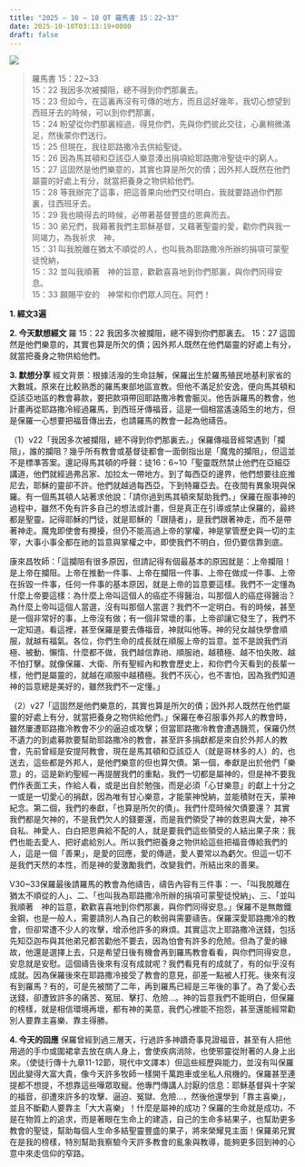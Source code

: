 ```yaml
---
title: "2025 – 10 – 10 QT 羅馬書 15：22~33"
date: 2025-10-10T03:13:19+0800
draft: false
---
```


![](/images/qt.jpg)
> 羅馬書 15：22~33  
> 15：22 我因多次被攔阻，總不得到你們那裏去。  
> 15：23 但如今，在這裏再沒有可傳的地方，而且這好幾年，我切心想望到西班牙去的時候，可以到你們那裏，  
> 15：24 盼望從你們那裏經過，得見你們，先與你們彼此交往，心裏稍微滿足，然後蒙你們送行。  
> 15：25 但現在，我往耶路撒冷去供給聖徒。  
> 15：26 因為馬其頓和亞該亞人樂意湊出捐項給耶路撒冷聖徒中的窮人。  
> 15：27 這固然是他們樂意的，其實也算是所欠的債；因外邦人既然在他們屬靈的好處上有分，就當把養身之物供給他們。  
> 15：28 等我辦完了這事，把這善果向他們交付明白，我就要路過你們那裏，往西班牙去。  
> 15：29 我也曉得去的時候，必帶著基督豐盛的恩典而去。  
> 15：30 弟兄們，我藉著我們主耶穌基督，又藉著聖靈的愛，勸你們與我一同竭力，為我祈求　神，  
> 15：31 叫我脫離在猶太不順從的人，也叫我為耶路撒冷所辦的捐項可蒙聖徒悅納，  
> 15：32 並叫我順著　神的旨意，歡歡喜喜地到你們那裏，與你們同得安息。  
> 15：33 願賜平安的　神常和你們眾人同在。阿們！  



**1.  經文3遍**

**2. 今天默想經文**
羅 15：22 我因多次被攔阻，總不得到你們那裏去。
15：27 這固然是他們樂意的，其實也算是所欠的債；因外邦人既然在他們屬靈的好處上有分，就當把養身之物供給他們。

**3. 默想分享**
經文背景：根據活潑的生命註解，保羅出生於羅馬殖民地基利家省的大數城，原來在比較熟悉的羅馬東部地區宣教。但他不滿足於安逸，便向馬其頓和亞該亞地區的教會募款，要把款項帶回耶路撒冷教會脤災。他告訴羅馬的教會，他計畫再從耶路撒冷經過羅馬，到西班牙傳福音，這是一個相當遙遠陌生的地方，但是保羅一心想要把福音傳出去，也請羅馬的教會一起為他禱告。

（1）v22「我因多次被攔阻，總不得到你們那裏去。」保羅傳福音經常遇到「攔阻」，誰的攔阻？幾乎所有教會或基督徒都會一面倒指出是「魔鬼的攔阻」，但這並不是標準答案。還記得馬其頓的呼聲：徒16：6~10「聖靈既然禁止他們在亞細亞講道，他們就經過弗呂家、加拉太一帶地方。到了每西亞的邊界，他們想要往庇推尼去，耶穌的靈卻不許。他們就越過每西亞，下到特羅亞去。在夜間有異象現與保羅。有一個馬其頓人站著求他說：「請你過到馬其頓來幫助我們。」保羅在服事神的過程中，雖然不免有許多自己的想法或計畫，但是真正在引導或禁止保羅的，最終都是聖靈。記得耶穌的門徒，就是耶穌的「跟隨者」，是我們跟著神走，而不是帶著神走。魔鬼即使會有攪擾，但仍不能高過上帝的掌權，神是掌管歷史與一切的主宰，大事小事全都在祂的旨意與掌權之中，即使我們不明白，但仍要信靠到底。

康來昌牧師：「這攔阻有很多原因，但請記得有個最基本的原因就是：上帝攔阻！是上帝在攔阻。上帝在推動一件事、上帝在攔阻一件事、上帝在做成一件事、上帝在拆毀一件事，任何一件事的基本原因，就是上帝的旨意要這樣。我們不一定懂為什麼上帝要這樣：為什麼上帝叫這個人的癌症不得醫治，叫那個人的癌症得醫治？為什麼上帝叫這個人當選，沒有叫那個人當選？我們不一定明白。有的時候，甚至是一個非常好的事，上帝沒有做；有一個非常壞的事，上帝卻讓它發生了，我們不一定知道。看這裡，甚至保羅是要去傳福音，神就叫他等。神的兒女越快學會順服，就越有福氣。各位，你們生命的成長就在順服上帝的旨意。並不是說我們消極、被動、懶惰、什麼都不做，我們越信靠祂、順服祂，越積極、越不怕失敗、越不怕打擊。就像保羅、大衛、所有聖經內和教會歷史上，和你們今天看到的長輩一樣，他們是屬靈的，就越在順服中越積極。我們不灰心，也不害怕，因為我們知道神的旨意總是美好的，雖然我們不一定懂。」

（2）v27「這固然是他們樂意的，其實也算是所欠的債；因外邦人既然在他們屬靈的好處上有分，就當把養身之物供給他們。」保羅在奉召服事外邦人的教會時，雖然屢遭耶路撒冷教會不少的逼迫或攻擊；但當耶路撒冷教會遭遇饑荒，保羅仍然不遺力的到處募款要幫助耶路撒冷的教會，甚至許多捐獻都是來自於外邦人的教會，先前曾經是安提阿教會，現在是馬其頓和亞該亞人（就是哥林多的人）的，也送去，這些都是外邦人，是他們樂意的但也算欠債。第一個，奉獻是出於他們「樂意」的，這是新約聖經一再提醒我們的重點，我們一切都是屬神的，但是神不要我們作表面工夫，作給人看，或是出自於勉強，而是必須「心甘樂意」的獻上十分之一或是一切愛心的捐獻，因為唯有甘心樂意，才能蒙神悅納，並能積財在天，蒙神紀念。第二個，我們的奉獻，「也算是所欠的債」。我們什麼時候欠債要還？ 其實我們都是欠神的，不是我們欠人的錢要還，而是我們領受了神的救恩與大愛，神不自私、神愛人、白白把恩典給不配的人，就是要我們這些領受的人結出果子來：我們也能去愛人、把好處給別人。所以我們把養身之物供給這些把福音傳給我們的人，這是一個「善果」，是愛的回應，愛的傳遞，愛人要常以為虧欠。但這一切不是我們天然的本性，而是神的愛激勵我們，改變我們，所結出來的善果。

V30~33保羅最後請羅馬的教會為他禱告，禱告內容有三件事：一、「叫我脫離在猶太不順從的人」、二、「也叫我為耶路撒冷所辦的捐項可蒙聖徒悅納」、三、「並叫我順著　神的旨意，歡歡喜喜地到你們那裏，與你們同得安息。」保羅不是無敵鐵金鋼，也是一般人，需要請別人為自己的軟弱與需要禱告。保羅深愛耶路撒冷的教會，但卻常遭不少人的攻擊，增添他許多的麻煩。其實這次上耶路撒冷送錢，包括先知亞迦布與其他弟兄都苦勸他不要去，因為怕會有許多的危險。但為了愛的緣故，他還是選擇上去，只是希望日後有機會再到羅馬教會看看，與你們同得安息，安息就是安慰。這個禱告後來有沒有成就呢？我們看見有的成就了，有的似乎沒有成就。因為保羅後來在耶路撒冷接受了教會的意見，卻差一點被人打死。後來有沒有到羅馬？有的，可是先被關了二年，再到羅馬已經是三年後的事了。為了愛心去送錢，卻遭致許多的痛苦、冤屈、擊打、危險…。神的旨意我們不能明白，但保羅的榜樣，就是相信環境再壞，都有神的美意，我們心裡能不抱怨，甚至還能經常勸別人要靠主喜樂、靠主得勝。

**4. 今天的回應**
保羅曾經到過三層天，行過許多神蹟奇事見證福音，甚至有人把他用過的手巾或圍裙拿去放在病人身上，會使疾病消除，也使邪靈從附著的人身上出來。（使徒行傳十九章11-12節，現代中文譯本）但這些經歷與能力，並沒有叫保羅因此變得大富大貴，像今天許多牧師一樣開千萬跑車或坐私人飛機的。保羅甚至連提都不想提，不想靠這些嘩眾取寵。他專門傳講人討厭的信息：耶穌基督與十字架的福音，卻遭來許多的攻擊、逼迫、冤獄、危險…，然後他還學到「靠主喜樂」，並且不斷勸人要靠主「大大喜樂」！什麼是屬神的成功？保羅的生命就是成功，不是在物質上的追求，而是著眼在生命上的建造，自己的生命多結果子，也幫助更多教會的聖徒，幫助每個人生命多結聖靈豐盛的果子，將來榮耀見主面！保羅弟兄實在是我的榜樣，特別幫助我察驗今天許多教會的亂象與教導，能夠更多回到神的心意中來走信仰的窄路。
